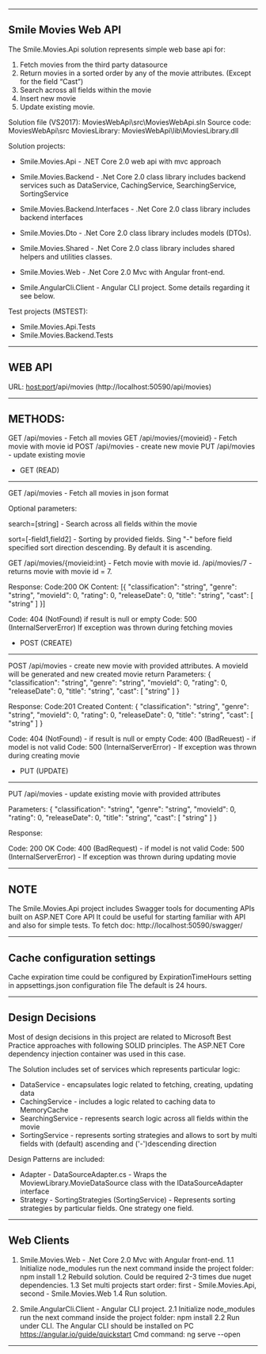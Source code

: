 --------------------
Smile Movies Web API
--------------------

The Smile.Movies.Api solution represents simple web base api for:
1) Fetch movies from the third party datasource
2) Return movies in a sorted order by any of the movie attributes. (Except for the field “Cast”)
3) Search across all fields within the movie
4) Insert new movie
5) Update existing movie.

Solution file (VS2017): MoviesWebApi\src\MoviesWebApi.sln
Source code: MoviesWebApi\src
MoviesLibrary: MoviesWebApi\lib\MoviesLibrary.dll

Solution projects:
 - Smile.Movies.Api - .NET Core 2.0 web api with mvc approach
 - Smile.Movies.Backend - .Net Core 2.0 class library includes backend services such as DataService, CachingService, SearchingService, SortingService
 - Smile.Movies.Backend.Interfaces - .Net Core 2.0 class library includes backend interfaces
 - Smile.Movies.Dto - .Net Core 2.0 class library includes models (DTOs).
 - Smile.Movies.Shared - .Net Core 2.0 class library includes shared helpers and utilities classes.
 - Smile.Movies.Web - .Net Core 2.0 Mvc with Angular front-end.
 
 - Smile.AngularCli.Client - Angular CLI project. Some details regarding it see below.
 
 
 Test projects (MSTEST):
 - Smile.Movies.Api.Tests
 - Smile.Movies.Backend.Tests

--------
WEB API
--------

URL: <host:port>/api/movies (http://localhost:50590/api/movies)

---------
METHODS:
---------
GET /api/movies - Fetch all movies
GET /api/movies/{movieid} - Fetch movie with movie id
POST /api/movies - create new movie
PUT /api/movies - update existing movie

* GET (READ)
-------------

GET /api/movies - Fetch all movies in json format

Optional parameters:

search=[string] - Search across all fields within the movie

sort=[-field1,field2] - Sorting by provided fields. Sing "-" before field specified sort direction descending. By default it is ascending.

GET /api/movies/{movieid:int} - Fetch movie with movie id. /api/movies/7 - returns movie with movie id = 7.

Response:
Code:200 OK
Content: 
[{
  "classification": "string",
  "genre": "string",
  "movieId": 0,
  "rating": 0,
  "releaseDate": 0,
  "title": "string",
  "cast": [
    "string"
  ]
}]

Code: 404 (NotFound) if result is null or empty
Code: 500 (InternalServerError) If exception was thrown during fetching movies

* POST (CREATE)
---------------

POST /api/movies - create new movie with provided attributes. A movieId will be generated and new created movie return
Parameters: 
{
  "classification": "string",
  "genre": "string",
  "movieId": 0,
  "rating": 0,
  "releaseDate": 0,
  "title": "string",
  "cast": [
    "string"
  ]
}

Response:
Code:201 Created
Content: 
{
  "classification": "string",
  "genre": "string",
  "movieId": 0,
  "rating": 0,
  "releaseDate": 0,
  "title": "string",
  "cast": [
    "string"
  ]
}

Code: 404 (NotFound) - if result is null or empty
Code: 400 (BadReuest) - if model is not valid
Code: 500 (InternalServerError) - If exception was thrown during creating movie


* PUT (UPDATE)
--------------

PUT /api/movies - update existing movie with provided attributes

Parameters: 
{
  "classification": "string",
  "genre": "string",
  "movieId": 0,
  "rating": 0,
  "releaseDate": 0,
  "title": "string",
  "cast": [
    "string"
  ]
}


Response:

Code: 200 OK
Code: 400 (BadRequest) - if model is not valid
Code: 500 (InternalServerError) - If exception was thrown during updating movie

------
 NOTE
------
The Smile.Movies.Api project includes Swagger tools for documenting APIs built on ASP.NET Core API
It could be useful for starting familiar with API and also for simple tests.
To fetch doc: http://localhost:50590/swagger/

----------------------------
Cache configuration settings 
----------------------------
Cache expiration time could be configured by ExpirationTimeHours setting in appsettings.json configuration file
The default is 24 hours.

-----------------
Design Decisions 
-----------------
Most of design decisions in this project are related to Microsoft Best Practice approaches with following SOLID principles.
The ASP.NET Core dependency injection container was used in this case.

The Solution includes set of services which represents particular logic:
  * DataService - encapsulates logic related to fetching, creating, updating data
  * CachingService - includes a logic related to caching data to MemoryCache
  * SearchingService - represents search logic across all fields within the movie
  * SortingService - represents sorting strategies and allows to sort by multi fields with (default) ascending and ('-')descending direction

Design Patterns are included:
  * Adapter - DataSourceAdapter.cs - Wraps the MoviewLibrary.MovieDataSource class with the IDataSourceAdapter interface
  * Strategy - SortingStrategies (SortingService) - Represents sorting strategies by particular fields. One strategy one field. 

------------------
 Web Clients
------------------
1) Smile.Movies.Web - .Net Core 2.0 Mvc with Angular front-end.
 1.1 Initialize node_modules run the next command inside the project folder: npm install
 1.2 Rebuild solution. Could be required 2-3 times due nuget dependencies.
 1.3 Set multi projects start order: first - Smile.Movies.Api, second - Smile.Movies.Web
 1.4 Run solution.

2) Smile.AngularCli.Client - Angular CLI project.
   2.1 Initialize node_modules run the next command inside the project folder: npm install
   2.2 Run under CLI. The Angular CLI should be installed on PC https://angular.io/guide/quickstart
       Cmd command: ng serve --open
	   
----------------------------------------------------------------------------------------------------------------------

